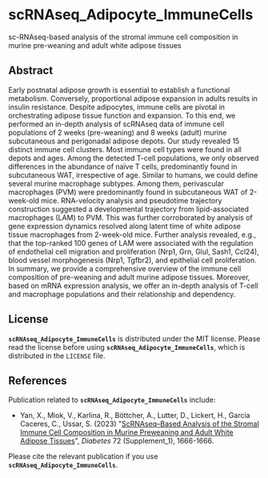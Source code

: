 # scRNAseq_Adipocyte_ImmuneCells
sc-RNAseq-based analysis of the stromal immune cell composition in murine pre-weaning and adult white adipose tissues 

## Abstract
Early postnatal adipose growth is essential to establish a functional metabolism. Conversely, proportional adipose expansion in adults results in insulin resistance. Despite adipocytes, immune cells are pivotal in orchestrating adipose tissue function and expansion. To this end, we performed an in-depth analysis of scRNAseq data of immune cell populations of 2 weeks (pre-weaning) and 8 weeks (adult) murine subcutaneous and perigonadal adipose depots. Our study revealed 15 distinct immune cell clusters. Most immune cell types were found in all depots and ages. Among the detected T-cell populations, we only observed differences in the abundance of naïve T cells, predominantly found in subcutaneous WAT, irrespective of age. Similar to humans, we could define several murine macrophage subtypes. Among them, perivascular macrophages (PVM) were predominantly found in subcutaneous WAT of 2-week-old mice. RNA-velocity analysis and pseudotime trajectory construction suggested a developmental trajectory from lipid-associated macrophages (LAM) to PVM. This was further corroborated by analysis of gene expression dynamics resolved along latent time of white adipose tissue macrophages from 2-week-old mice.
Further analysis revealed, e.g., that the top-ranked 100 genes of LAM were associated with the regulation of endothelial cell migration and proliferation (Nrp1, Grn, Glul, Sash1, Ccl24), blood vessel morphogenesis (Nrp1, Tgfbr2), and epithelial cell proliferation. In summary, we provide a comprehensive overview of the immune cell composition of pre-weaning and adult murine adipose tissues. Moreover, based on mRNA expression analysis, we offer an in-depth analysis of T-cell and macrophage populations and their relationship and dependency.

## License

__`scRNAseq_Adipocyte_ImmuneCells`__ is distributed under the MIT license. Please read the license before using __`scRNAseq_Adipocyte_ImmuneCells`__, which is distributed in the `LICENSE` file.

## References

Publication related to __`scRNAseq_Adipocyte_ImmuneCells`__ include:

- Yan, X., Miok, V., Karlina, R., Böttcher, A., Lutter, D., Lickert, H., Garcia Caceres, C., Ussar, S. (2023) "[ScRNAseq–Based Analysis of the Stromal Immune Cell Composition in Murine Preweaning and Adult White Adipose Tissues](https://diabetesjournals.org/diabetes/article/72/Supplement_1/1666-P/150177)", *Diabetes* 72 (Supplement_1), 1666-1666.


Please cite the relevant publication if you use __`scRNAseq_Adipocyte_ImmuneCells`__.
